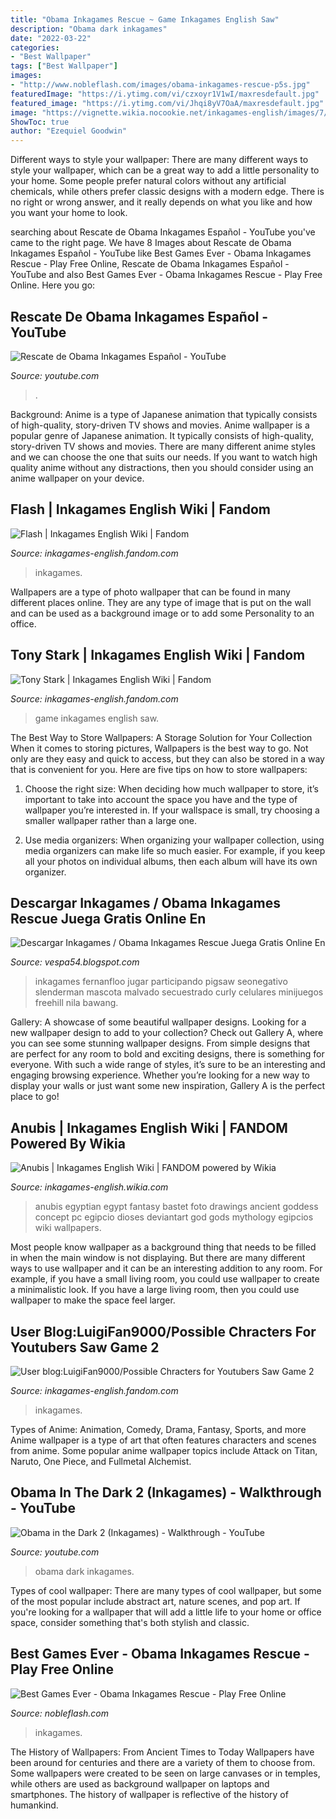 ```yaml
---
title: "Obama Inkagames Rescue ~ Game Inkagames English Saw"
description: "Obama dark inkagames"
date: "2022-03-22"
categories:
- "Best Wallpaper"
tags: ["Best Wallpaper"]
images:
- "http://www.nobleflash.com/images/obama-inkagames-rescue-p5s.jpg"
featuredImage: "https://i.ytimg.com/vi/czxoyr1V1wI/maxresdefault.jpg"
featured_image: "https://i.ytimg.com/vi/Jhqi8yV7OaA/maxresdefault.jpg"
image: "https://vignette.wikia.nocookie.net/inkagames-english/images/7/74/Flash.png/revision/latest?cb=20180626140326"
ShowToc: true
author: "Ezequiel Goodwin"
---
```



Different ways to style your wallpaper:
There are many different ways to style your wallpaper, which can be a great way to add a little personality to your home. Some people prefer natural colors without any artificial chemicals, while others prefer classic designs with a modern edge. There is no right or wrong answer, and it really depends on what you like and how you want your home to look.

	

		
searching about Rescate de Obama Inkagames Español - YouTube you've came to the right page. We have 8 Images about Rescate de Obama Inkagames Español - YouTube like Best Games Ever - Obama Inkagames Rescue - Play Free Online, Rescate de Obama Inkagames Español - YouTube and also Best Games Ever - Obama Inkagames Rescue - Play Free Online. Here you go:
		
    
## Rescate De Obama Inkagames Español - YouTube

<img loading=lazy src="https://i.ytimg.com/vi/czxoyr1V1wI/maxresdefault.jpg" onerror="this.onerror=null;this.src='https://tse4.mm.bing.net/th?id=OIP.-z6ShtMiTetAi84GX9BrEwHaEK&amp;pid=15.1';" alt="Rescate de Obama Inkagames Español - YouTube">

_Source: youtube.com_

>. 

	

Background: Anime is a type of Japanese animation that typically consists of high-quality, story-driven TV shows and movies.
Anime wallpaper is a popular genre of Japanese animation. It typically consists of high-quality, story-driven TV shows and movies. There are many different anime styles and we can choose the one that suits our needs. If you want to watch high quality anime without any distractions, then you should consider using an anime wallpaper on your device.

    
## Flash | Inkagames English Wiki | Fandom

<img loading=lazy src="https://vignette.wikia.nocookie.net/inkagames-english/images/7/74/Flash.png/revision/latest?cb=20180626140326" onerror="this.onerror=null;this.src='https://tse3.mm.bing.net/th?id=OIP.uqvmMNFm5TfTwGeUIm-IMQAAAA&amp;pid=15.1';" alt="Flash | Inkagames English Wiki | Fandom">

_Source: inkagames-english.fandom.com_

>inkagames. 

	



Wallpapers are a type of photo wallpaper that can be found in many different places online. They are any type of image that is put on the wall and can be used as a background image or to add some Personality to an office.

    
## Tony Stark | Inkagames English Wiki | Fandom

<img loading=lazy src="https://vignette.wikia.nocookie.net/inkagames-english/images/f/fe/Cody_Jones_Saw_Game_(18).jpg/revision/latest?cb=20160226130912" onerror="this.onerror=null;this.src='https://tse4.mm.bing.net/th?id=OIP.M6Wz_yONYXMmyVb7jSfqbwHaFj&amp;pid=15.1';" alt="Tony Stark | Inkagames English Wiki | Fandom">

_Source: inkagames-english.fandom.com_

>game inkagames english saw. 

	

The Best Way to Store Wallpapers: A Storage Solution for Your Collection
When it comes to storing pictures, Wallpapers is the best way to go. Not only are they easy and quick to access, but they can also be stored in a way that is convenient for you. Here are five tips on how to store wallpapers:
1) Choose the right size: When deciding how much wallpaper to store, it’s important to take into account the space you have and the type of wallpaper you’re interested in. If your wallspace is small, try choosing a smaller wallpaper rather than a large one.

2) Use media organizers: When organizing your wallpaper collection, using media organizers can make life so much easier. For example, if you keep all your photos on individual albums, then each album will have its own organizer.

    
## Descargar Inkagames / Obama Inkagames Rescue Juega Gratis Online En

<img loading=lazy src="https://64.media.tumblr.com/f1eb0771b32387b34922f0e83348b1e4/tumblr_inline_nsy8vtTqgi1rpyy1k_1280.png" onerror="this.onerror=null;this.src='https://tse2.mm.bing.net/th?id=OIP.qw-7QdQUUP2nVspUwvz6twHaEo&amp;pid=15.1';" alt="Descargar Inkagames / Obama Inkagames Rescue Juega Gratis Online En">

_Source: vespa54.blogspot.com_

>inkagames fernanfloo jugar participando pigsaw seonegativo slenderman mascota malvado secuestrado curly celulares minijuegos freehill nila bawang. 

	

Gallery: A showcase of some beautiful wallpaper designs.
Looking for a new wallpaper design to add to your collection? Check out Gallery A, where you can see some stunning wallpaper designs. From simple designs that are perfect for any room to bold and exciting designs, there is something for everyone. With such a wide range of styles, it’s sure to be an interesting and engaging browsing experience. Whether you’re looking for a new way to display your walls or just want some new inspiration, Gallery A is the perfect place to go!





	
	
    
## Anubis | Inkagames English Wiki | FANDOM Powered By Wikia

<img loading=lazy src="https://vignette.wikia.nocookie.net/inkagames-english/images/0/0a/Anubis.jpg/revision/latest?cb=20180507084755" onerror="this.onerror=null;this.src='https://tse3.mm.bing.net/th?id=OIP.6-2279lAunast_iMKVyugAHaOg&amp;pid=15.1';" alt="Anubis | Inkagames English Wiki | FANDOM powered by Wikia">

_Source: inkagames-english.wikia.com_

>anubis egyptian egypt fantasy bastet foto drawings ancient goddess concept pc egipcio dioses deviantart god gods mythology egipcios wiki wallpapers. 

	

Most people know wallpaper as a background thing that needs to be filled in when the main window is not displaying. But there are many different ways to use wallpaper and it can be an interesting addition to any room. For example, if you have a small living room, you could use wallpaper to create a minimalistic look. If you have a large living room, then you could use wallpaper to make the space feel larger.

    
## User Blog:LuigiFan9000/Possible Chracters For Youtubers Saw Game 2

<img loading=lazy src="https://vignette.wikia.nocookie.net/inkagames-english/images/d/df/Potencial.png/revision/latest/scale-to-width-down/2000?cb=20170829155859" onerror="this.onerror=null;this.src='https://tse2.mm.bing.net/th?id=OIP.LjhY9BQ9IqGs2fYj13Uf-AHaDV&amp;pid=15.1';" alt="User blog:LuigiFan9000/Possible Chracters for Youtubers Saw Game 2">

_Source: inkagames-english.fandom.com_

>inkagames. 

	

Types of Anime: Animation, Comedy, Drama, Fantasy, Sports, and more
Anime wallpaper is a type of art that often features characters and scenes from anime. Some popular anime wallpaper topics include Attack on Titan, Naruto, One Piece, and Fullmetal Alchemist.

    
## Obama In The Dark 2 (Inkagames) - Walkthrough - YouTube

<img loading=lazy src="https://i.ytimg.com/vi/Jhqi8yV7OaA/maxresdefault.jpg" onerror="this.onerror=null;this.src='https://tse2.mm.bing.net/th?id=OIP.TeePTpgBgtxX_J-0000puQHaEK&amp;pid=15.1';" alt="Obama in the Dark 2 (Inkagames) - Walkthrough - YouTube">

_Source: youtube.com_

>obama dark inkagames. 

	

Types of cool wallpaper:
There are many types of cool wallpaper, but some of the most popular include abstract art, nature scenes, and pop art. If you're looking for a wallpaper that will add a little life to your home or office space, consider something that's both stylish and classic.

    
## Best Games Ever - Obama Inkagames Rescue - Play Free Online

<img loading=lazy src="http://www.nobleflash.com/images/obama-inkagames-rescue-p5s.jpg" onerror="this.onerror=null;this.src='https://tse1.mm.bing.net/th?id=OIP.z9Mc826dTBe8frHGwqZeZQAAAA&amp;pid=15.1';" alt="Best Games Ever - Obama Inkagames Rescue - Play Free Online">

_Source: nobleflash.com_

>inkagames. 

	

The History of Wallpapers: From Ancient Times to Today
Wallpapers have been around for centuries and there are a variety of them to choose from. Some wallpapers were created to be seen on large canvases or in temples, while others are used as background wallpaper on laptops and smartphones. The history of wallpaper is reflective of the history of humankind.

